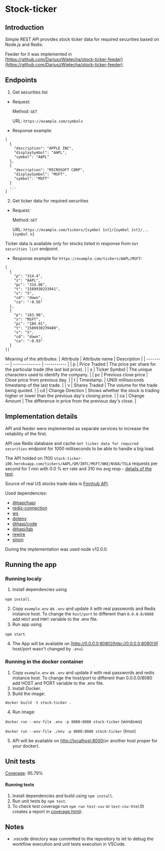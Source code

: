 # Stock-ticker


## Introduction

Simple REST API provides stock ticker data for required securities based on Node.js and Redis. 

Feeder for it was implemented in [https://github.com/DariuszWietecha/stock-ticker-feeder](https://github.com/DariuszWietecha/stock-ticker-feeder).

## Endpoints

1. Get securities list
* Request: 

  Method: `GET`

  URL: `https://example.com/symbols`

* Response example:
```
[
  {
    "description": "APPLE INC",
    "displaySymbol": "AAPL",
    "symbol": "AAPL"
  },
  {
    "description": "MICROSOFT CORP",
    "displaySymbol": "MSFT",
    "symbol": "MSFT"
  }
  ...
]
```

2. Get ticker data for required securities
* Request: 

  Method: `GET`

  URL: `https://example.com/tickers/{symbol 1st}/{symbol 1st}/...{symbol n}`

Ticker data is available only for stocks listed in response from `Get securities list` endpoint.

* Response example for `https://example.com/tickers/AAPL/MSFT`:
```
[
  {
    "p": "314.4",
    "s": "AAPL",
    "pc": "314.96",
    "t": "1589930233941",
    "v": "5",
    "cd": "down",
    "ca": "-0.56"
  },
  {
    "p": "183.98",
    "s": "MSFT",
    "pc": "184.91",
    "t": "1589930239480",
    "v": "5",
    "cd": "down",
    "ca": "-0.93"
  }
]]
```

Meaning of the attributes:
| Attribute | Attribute name | Description |
| --------- | -------------- | ----------- |
| p | Price Traded |	The price per share for the particular trade (the last bid price). |
| s | Ticker Symbol |	The unique characters used to identify the company. |
| pc | Previous close price |	Close price from previous day. |
| t | Timestamp. |	UNIX milliseconds timestamp of the last trade. |
| v | Shares Traded |	The volume for the trade being quoted. |
| cd | Change Direction |	Shows whether the stock is trading higher or lower than the previous day's closing price. |
| ca | Change Amount | The difference in price from the previous day's close. |

## Implementation details

API and feeder were implemented as separate services to increase the reliability of the first.

API use Redis database and cache `Get ticker data for required securities` endpoint for 1000 milliseconds to be able to handle a big load.

The API holded on 1100 `stock-ticker-100.herokuapp.com/tickers/AAPL/GM/INTC/MSFT/NKE/NVDA/TSLA` requests per second for 1 min with 0.0 % err rate and 310 ms avg resp - [details of the test](https://bit.ly/2WUsu2O).

Source of real US stocks trade data is [Finnhub API](https://finnhub.io/). 

Used dependencies:
- [@hapi/hapi](https://github.com/hapijs/hapi)
- [redis-connection](https://github.com/dwyl/redis-connection)
- [ws](https://github.com/websockets/ws)
- [dotenv](https://github.com/motdotla/dotenv)
- [@hapi/code](https://github.com/hapijs/code)
- [@hapi/lab](https://github.com/hapijs/lab)
- [rewire](https://github.com/jhnns/rewire)
- [sinon](https://github.com/sinonjs/sinon)

During the implementation was used node v12.0.0.


## Running the app

### Running localy

1. Install dependencies using 

`npm install`.

2. Copy `example.env` as `.env` and update it with real passwords and Redis instance host. To change the `host/port` to different than `0.0.0.0/8080` add `HOST` and `PORT` variable to the .env file.
3. Run app using

`npm start`.

4. The App will be available on [http://0.0.0.0:8080](http://0.0.0.0:8080)(If host/port wasn't changed by `.env`).

### Running in the docker container

1.  Copy `example.env` as `.env` and update it with real passwords and redis instance host. To change the host/port to different than 0.0.0.0/8080 add HOST and PORT variable to the .env file.
2. Install Docker.
3. Build the image: 

`docker build -t stock-ticker .`

4. Run image:

`docker run --env-file .env -p 8000:8080 stock-ticker` (windows)

`docker run --env-file ./env -p 8000:8080 stock-ticker` (linux)

5. API will be available on [http://localhost:8000](http://localhost:8000)(or another host proper for your docker).


## Unit tests

[Coverage](https://github.com/DariuszWietecha/stock-ticker/blob/master/coverage.html): 95.79%

#### Running tests

1. Install dependencies and build using `npm install`.
2. Run unit tests by `npm test`.
3. To check test coverage run `npm run test-cov` or `test-cov-html`(It creates a report in [coverage.html](https://github.com/DariuszWietecha/stock-ticker-feeder/blob/master/coverage.html)).

## Notes

* .vscode directory was committed to the repository to let to debug the workflow execution and unit tests execution in VSCode.
